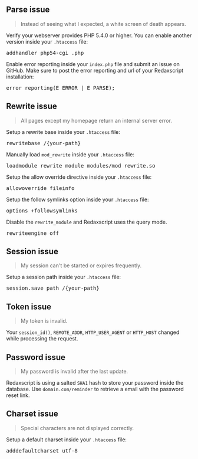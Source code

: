 Parse issue
-----------

> Instead of seeing what I expected, a white screen of death appears.

Verify your webserver provides PHP 5.4.0 or higher. You can enable another version inside your <code>.htaccess</code> file:

<pre>addhandler php54-cgi .php</pre>

Enable error reporting inside your <code>index.php</code> file and submit an issue on GitHub. Make sure to post the error reporting and url of your Redaxscript installation:

<pre>error_reporting(E_ERROR | E_PARSE);</pre>


Rewrite issue
-------------

> All pages except my homepage return an internal server error.

Setup a rewrite base inside your <code>.htaccess</code> file:

<pre>rewritebase /{your-path}</pre>

Manually load <code>mod_rewrite</code> inside your <code>.htaccess</code> file:

<pre>loadmodule rewrite_module modules/mod_rewrite.so</pre>

Setup the allow override directive inside your <code>.htaccess</code> file:

<pre>allowoverride fileinfo</pre>

Setup the follow symlinks option inside your <code>.htaccess</code> file:

<pre>options +followsymlinks</pre>

Disable the <code>rewrite_module</code> and Redaxscript uses the query mode.

<pre>rewriteengine off</pre>


Session issue
-------------

> My session can't be started or expires frequently.

Setup a session path inside your <code>.htaccess</code> file:

<pre>session.save_path /{your-path}</pre>


Token issue
-----------

> My token is invalid.

Your <code>session_id()</code>, <code>REMOTE_ADDR</code>, <code>HTTP_USER_AGENT</code> or <code>HTTP_HOST</code> changed while processing the request.


Password issue
--------------

> My password is invalid after the last update.

Redaxscript is using a salted <code>SHA1</code> hash to store your password inside the database. Use <code>domain.com/reminder</code> to retrieve a email with the password reset link.


Charset issue
-------------

> Special characters are not displayed correctly.

Setup a default charset inside your <code>.htaccess</code> file:

<pre>adddefaultcharset utf-8</pre>
